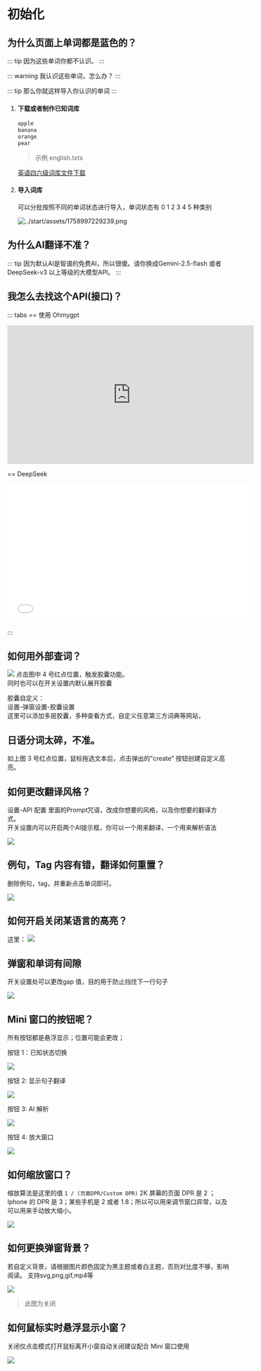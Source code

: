 # 初始化

## 为什么页面上单词都是蓝色的？
::: tip
因为这些单词你都不认识。
:::

::: warning
我认识这些单词，怎么办？
:::

::: tip
那么你就这样导入你认识的单词
:::

1. #### 下载或者制作已知词库
    ``` txt
    apple
    banana
    orange
    pear
    ```
    > 示例 english.txts

    [英语四六级词库文件下载](https://www.notion.so/1b899894aa16801fa623f91527e590f3?pvs=21)
  
1. #### 导入词库
    可以分批按照不同的单词状态进行导入，单词状态有 0 1 2 3 4 5 种类别

    ![../start/assets/1758997229239.png](../start/assets/1758997229239.png)


## 为什么AI翻译不准？
::: tip
因为默认AI是智谱的免费AI，所以很傻。请你换成Gemini-2.5-flash 或者DeepSeek-v3 以上等级的大模型API。
:::

## 我怎么去找这个API(接口)？

::: tabs
==  使用 Ohmygpt
<iframe width="560" height="315" src="https://www.youtube.com/embed/RHh3Upabtfk?si=mt_hZksXLw26XpKb&amp;start=296" title="YouTube video player" frameborder="0" allow="accelerometer; autoplay; clipboard-write; encrypted-media; gyroscope; picture-in-picture; web-share" referrerpolicy="strict-origin-when-cross-origin" allowfullscreen></iframe>


==  DeepSeek

<iframe src="//player.bilibili.com/player.html?bvid=BV1xJtgztEHE" scrolling="no" border="0" frameborder="no" framespacing="0" allowfullscreen="true" width="560" height="315"></iframe>


:::

## 如何用外部查词？

![](<./assets/pill.png>)
点击图中 4 号红点位置，触发胶囊功能。  
同时也可以在开关设置内默认展开胶囊

胶囊自定义：  
设置-弹窗设置-胶囊设置  
这里可以添加多层胶囊，多种查看方式，自定义任意第三方词典等网站，

## 日语分词太碎，不准。

如上图 3 号红点位置，鼠标拖选文本后，点击弹出的"create" 按钮创建自定义高亮。




## 如何更改翻译风格？

设置-API 配置 里面的Prompt咒语，改成你想要的风格，以及你想要的翻译方式。  
开关设置内可以开启两个AI提示框，你可以一个用来翻译，一个用来解析语法



![](<./assets/1758997344316.png>)



## 例句，Tag 内容有错，翻译如何重置？

删除例句，tag，并重新点击单词即可。



![](<./assets/1758997344983.png>)

## 如何开启关闭某语言的高亮？
这里：
![](<./assets/1758997345364.png>)



## 弹窗和单词有间隙

开关设置处可以更改gap 值，目的用于防止挡住下一行句子



![](<./assets/1758997345742.png>)



## Mini 窗口的按钮呢？

所有按钮都是悬浮显示；位置可能会更改；

按钮 1：已知状态切换



![](<./assets/1758997346133.png>)



按钮 2: 显示句子翻译



![](<./assets/1758997346539.png>)



按钮 3: AI 解析



![](<./assets/1758997346916.png>)



按钮 4: 放大窗口



![](<./assets/1758997347282.png>)



## 如何缩放窗口？

缩放算法是这里的值 `1 / (页面DPR/Custom DPR)` 2K 屏幕的页面 DPR 是 2 ； Iphone 的 DPR 是 3；某些手机是 2 或者 1.8；所以可以用来调节窗口异常，以及可以用来手动放大缩小。



![](<./assets/1758997347657.png>)



## 如何更换弹窗背景？

若自定义背景，请根据图片颜色固定为黑主题或者白主题，否则对比度不够，影响阅读。
支持svg,png,gif,mp4等


![](<./assets/1758997348025.png>)
> 此图为关闭


## 如何鼠标实时悬浮显示小窗？

关闭仅点击模式打开鼠标离开小窗自动关闭建议配合 Mini 窗口使用

![](<./assets/1758997348395.png>)

